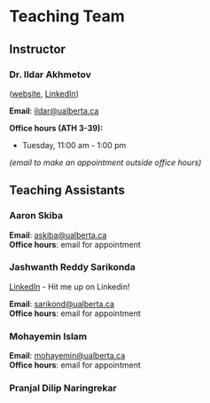 # Teaching Team

## Instructor

### Dr. Ildar Akhmetov

([website](https://ildarakhmetov.com), [LinkedIn](https://www.linkedin.com/in/ildar-akhmetov/))

**Email**: ildar@ualberta.ca

**Office hours (ATH 3-39):** 

* Tuesday, 11:00 am - 1:00 pm

_(email to make an appointment outside office hours)_

## Teaching Assistants

### Aaron Skiba
**Email**: askiba@ualberta.ca  
**Office hours**: email for appointment

### Jashwanth Reddy Sarikonda
[LinkedIn](https://www.linkedin.com/in/jashwanth-reddy-sarikonda/) - Hit me up on Linkedin!

**Email**: sarikond@ualberta.ca  
**Office hours**: email for appointment

### Mohayemin Islam  
**Email**: mohayemin@ualberta.ca  
**Office hours**: email for appointment   


### Pranjal Dilip Naringrekar

